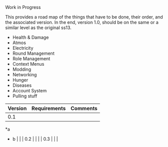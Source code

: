 Work in Progress

This provides a road map of the things that have to be done, their order, and the associated version. In the end, version 1.0, should be on the same or a similar level as the original ss13.

* Health & Damage
* Atmos
* Electricity
* Round Management
* Role Management
* Context Menus
* Modding
* Networking
* Hunger
* Diseases
* Account System
* Pulling stuff

| Version | Requirements | Comments |
|---|---|---|
| 0.1 |  
*a
* b
 |   |
| 0.2 |   |   |
| 0.3 |   |   |

